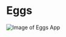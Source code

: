 # Eggs
![Image of Eggs App](https://github.com/Ekspeace/Eggs/blob/master/app/src/Web%201920%20%E2%80%93%206.png)
